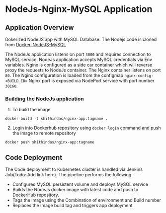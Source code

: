 # NodeJs-Nginx-MySQL Application

## Application Overview
Dokerized NodeJS app with MySQL Database. The Nodejs code is cloned from [Docker-NodeJS-MySQL](https://github.com/frasnym/Docker-NodeJS-MySQL)

The NodeJs application listens on port `3000` and requires connection to MySQL service. NodeJs application accepts MySQL credentials via Env variables. Nginx is configured as a side car container which will reverse proxy the requests to NodeJs container. The Nginx container listens on port `80`. The Nginx configuration is loaded from the configmap `nginx-config-<BUILD_ID>` Nginx port is exposed via NodePort service with port number `30160`.

### Building the NodeJs application

1. To build the image 

```
docker build -t shithindas/nginx-app:tagname .
```

2. Login into Dockerhub repository using `docker login` command and push the image to remote repository

```
docker push shithindas/nginx-app:tagname
```

## Code Deployment

The Code deployment to Kubernetes cluster is handled via Jenkins Job(Todo: Add link here). The pipeline performs the following: 
- Configures MySQL persistent volume and deploys MySQL service
- Builds the NodeJs docker image with latest code and push to DockerHub repository.
- Tags the image using the Combination of environment and Build number
- Replaces the Image build tag and triggers app deployment


